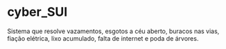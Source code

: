 # cyber_SUI
Sistema que resolve vazamentos, esgotos a céu aberto, buracos nas vias, fiação elétrica, lixo acumulado, falta de internet e poda de árvores.
